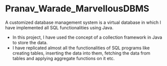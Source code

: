# Pranav_Warade_MarvellousDBMS

A customized database management system is a virtual database in which I have implemented all SQL functionalities using Java.
- In this project, I have used the concept of a collection framework in Java to store the data.
- I have replicated almost all the functionalities of SQL programs like creating tables, inserting the data into them, fetching the data from tables and applying aggregate functions on it etc.
